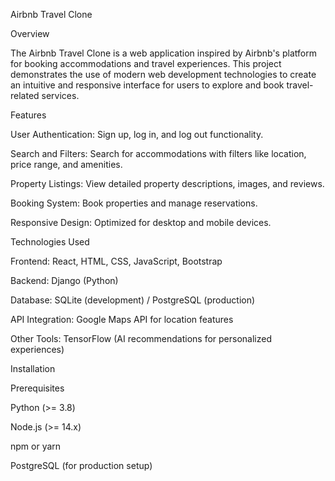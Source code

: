 Airbnb Travel Clone

Overview

The Airbnb Travel Clone is a web application inspired by Airbnb's platform for booking accommodations and travel experiences. This project demonstrates the use of modern web development technologies to create an intuitive and responsive interface for users to explore and book travel-related services.

Features

User Authentication: Sign up, log in, and log out functionality.

Search and Filters: Search for accommodations with filters like location, price range, and amenities.

Property Listings: View detailed property descriptions, images, and reviews.

Booking System: Book properties and manage reservations.

Responsive Design: Optimized for desktop and mobile devices.

Technologies Used

Frontend: React, HTML, CSS, JavaScript, Bootstrap

Backend: Django (Python)

Database: SQLite (development) / PostgreSQL (production)

API Integration: Google Maps API for location features

Other Tools: TensorFlow (AI recommendations for personalized experiences)

Installation

Prerequisites

Python (>= 3.8)

Node.js (>= 14.x)

npm or yarn

PostgreSQL (for production setup)
